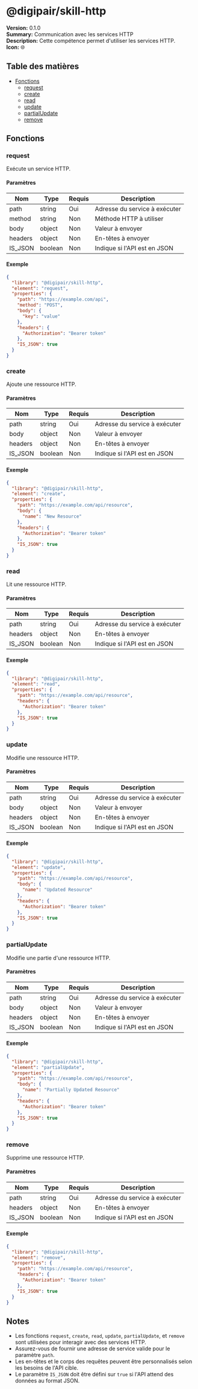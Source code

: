 # @digipair/skill-http

**Version:** 0.1.0  
**Summary:** Communication avec les services HTTP  
**Description:** Cette compétence permet d'utiliser les services HTTP.  
**Icon:** 🌐

## Table des matières

- [Fonctions](#fonctions)
  - [request](#request)
  - [create](#create)
  - [read](#read)
  - [update](#update)
  - [partialUpdate](#partialupdate)
  - [remove](#remove)

## Fonctions

### request

Exécute un service HTTP.

#### Paramètres

| Nom      | Type    | Requis | Description                |
|----------|---------|--------|----------------------------|
| path     | string  | Oui    | Adresse du service à exécuter |
| method   | string  | Non    | Méthode HTTP à utiliser    |
| body     | object  | Non    | Valeur à envoyer           |
| headers  | object  | Non    | En-têtes à envoyer         |
| IS_JSON  | boolean | Non    | Indique si l'API est en JSON |

#### Exemple

```json
{
  "library": "@digipair/skill-http",
  "element": "request",
  "properties": {
    "path": "https://example.com/api",
    "method": "POST",
    "body": {
      "key": "value"
    },
    "headers": {
      "Authorization": "Bearer token"
    },
    "IS_JSON": true
  }
}
```

### create

Ajoute une ressource HTTP.

#### Paramètres

| Nom      | Type    | Requis | Description                |
|----------|---------|--------|----------------------------|
| path     | string  | Oui    | Adresse du service à exécuter |
| body     | object  | Non    | Valeur à envoyer           |
| headers  | object  | Non    | En-têtes à envoyer         |
| IS_JSON  | boolean | Non    | Indique si l'API est en JSON |

#### Exemple

```json
{
  "library": "@digipair/skill-http",
  "element": "create",
  "properties": {
    "path": "https://example.com/api/resource",
    "body": {
      "name": "New Resource"
    },
    "headers": {
      "Authorization": "Bearer token"
    },
    "IS_JSON": true
  }
}
```

### read

Lit une ressource HTTP.

#### Paramètres

| Nom      | Type    | Requis | Description                |
|----------|---------|--------|----------------------------|
| path     | string  | Oui    | Adresse du service à exécuter |
| headers  | object  | Non    | En-têtes à envoyer         |
| IS_JSON  | boolean | Non    | Indique si l'API est en JSON |

#### Exemple

```json
{
  "library": "@digipair/skill-http",
  "element": "read",
  "properties": {
    "path": "https://example.com/api/resource",
    "headers": {
      "Authorization": "Bearer token"
    },
    "IS_JSON": true
  }
}
```

### update

Modifie une ressource HTTP.

#### Paramètres

| Nom      | Type    | Requis | Description                |
|----------|---------|--------|----------------------------|
| path     | string  | Oui    | Adresse du service à exécuter |
| body     | object  | Non    | Valeur à envoyer           |
| headers  | object  | Non    | En-têtes à envoyer         |
| IS_JSON  | boolean | Non    | Indique si l'API est en JSON |

#### Exemple

```json
{
  "library": "@digipair/skill-http",
  "element": "update",
  "properties": {
    "path": "https://example.com/api/resource",
    "body": {
      "name": "Updated Resource"
    },
    "headers": {
      "Authorization": "Bearer token"
    },
    "IS_JSON": true
  }
}
```

### partialUpdate

Modifie une partie d'une ressource HTTP.

#### Paramètres

| Nom      | Type    | Requis | Description                |
|----------|---------|--------|----------------------------|
| path     | string  | Oui    | Adresse du service à exécuter |
| body     | object  | Non    | Valeur à envoyer           |
| headers  | object  | Non    | En-têtes à envoyer         |
| IS_JSON  | boolean | Non    | Indique si l'API est en JSON |

#### Exemple

```json
{
  "library": "@digipair/skill-http",
  "element": "partialUpdate",
  "properties": {
    "path": "https://example.com/api/resource",
    "body": {
      "name": "Partially Updated Resource"
    },
    "headers": {
      "Authorization": "Bearer token"
    },
    "IS_JSON": true
  }
}
```

### remove

Supprime une ressource HTTP.

#### Paramètres

| Nom      | Type    | Requis | Description                |
|----------|---------|--------|----------------------------|
| path     | string  | Oui    | Adresse du service à exécuter |
| headers  | object  | Non    | En-têtes à envoyer         |
| IS_JSON  | boolean | Non    | Indique si l'API est en JSON |

#### Exemple

```json
{
  "library": "@digipair/skill-http",
  "element": "remove",
  "properties": {
    "path": "https://example.com/api/resource",
    "headers": {
      "Authorization": "Bearer token"
    },
    "IS_JSON": true
  }
}
```

## Notes

- Les fonctions `request`, `create`, `read`, `update`, `partialUpdate`, et `remove` sont utilisées pour interagir avec des services HTTP.
- Assurez-vous de fournir une adresse de service valide pour le paramètre `path`.
- Les en-têtes et le corps des requêtes peuvent être personnalisés selon les besoins de l'API cible.
- Le paramètre `IS_JSON` doit être défini sur `true` si l'API attend des données au format JSON.